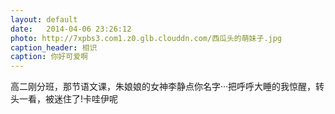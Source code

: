 ```yaml
---
layout: default
date:   2014-04-06 23:26:12
photo: http://7xpbs3.com1.z0.glb.clouddn.com/西瓜头的萌妹子.jpg
caption_header: 相识
caption: 你好可爱啊
---
```


 高二刚分班，那节语文课，朱娘娘的女神李静点你名字···把呼呼大睡的我惊醒，转头一看，被迷住了!卡哇伊呢